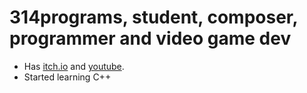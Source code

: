 # 314programs, student, composer, programmer and video game dev
- Has [itch.io](https://314programs.itch.io/) and [youtube](https://www.youtube.com/channel/UCUEAg1WH5I6W_R06P1X6Igg).
- Started learning C++
